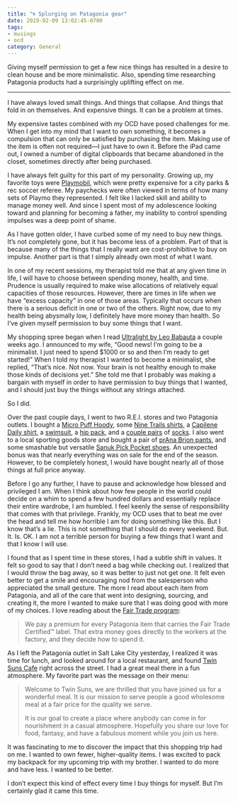 ```yaml
---
title: "🌀 Splurging on Patagonia gear"
date: 2019-02-09 13:02:45-0700
tags:
- musings
- ocd
category: General
---
```


Giving myself permission to get a few nice things has resulted in a desire to clean house and be more minimalistic. Also, spending time researching Patagonia products had a surprisingly uplifting effect on me.

***

I have always loved small things. And things that collapse. And things that fold in on themselves. And expensive things. It can be a problem at times.

My expensive tastes combined with my OCD have posed challenges for me. When I get into my mind that I want to own something, it becomes a compulsion that can only be satisfied by purchasing the item. Making use of the item is often not required—I just have to own it. Before the iPad came out, I owned a number of digital clipboards that became abandoned in the closet, sometimes directly after being purchased.

I have always felt guilty for this part of my personality. Growing up, my favorite toys were [Playmobil](https://playmobil.com), which were pretty expensive for a city parks & rec soccer referee. My paychecks were often viewed in terms of how many sets of Playmo they represented. I felt like I lacked skill and ability to manage money well. And since I spent most of my adolescence looking toward and planning for becoming a father, my inability to control spending impulses was a deep point of shame.

As I have gotten older, I have curbed some of my need to buy new things. It’s not completely gone, but it has become less of a problem. Part of that is because many of the things that I really want are cost-prohibitive to buy on impulse. Another part is that I simply already own most of what I want.

In one of my recent sessions, my therapist told me that at any given time in life, I will have to choose between spending money, health, and time. Prudence is usually required to make wise allocations of relatively equal capacities of those resources. However, there are times in life when we have “excess capacity” in one of those areas. Typically that occurs when there is a serious deficit in one or two of the others. Right now, due to my health being abysmally low, I definitely have more money than health. So I’ve given myself permission to buy some things that I want.

My shopping spree began when I read [Ultralight by Leo Babauta](https://zenhabits.net/ultralight-ebook/) a couple weeks ago. I announced to my wife, “Good news! I’m going to be a minimalist. I just need to spend $1000 or so and then I’m ready to get started!” When I told my therapist I wanted to become a minimalist, she replied, “That’s nice. Not now. Your brain is not healthy enough to make those kinds of decisions yet.” She told me that I probably was making a bargain with myself in order to have permission to buy things that I wanted, and I should just buy the things without any strings attached.

So I did.

Over the past couple days, I went to two R.E.I. stores and two Patagonia outlets. I bought a [Micro Puff Hoody](https://www.patagonia.com/product/mens-micro-puff-hoody/84030.html), some [Nine Trails shirts](https://www.patagonia.com/product/mens-short-sleeved-nine-trails-shirt/23470.html), a [Capilene Daily shirt](https://www.patagonia.com/product/mens-capilene-cool-daily-graphic-shirt/45235.html), a [swimsuit](https://www.patagonia.com/product/mens-baggies-shorts-5-inch/57021.html), a [hip pack](https://www.patagonia.com/product/lightweight-travel-mini-hip-pack-1-liter/49446.html), and a [couple pairs](https://www.patagonia.com/product/lightweight-merino-performance-anklet-socks/190696744125.html) of [socks](https://www.patagonia.com/product/lightweight-merino-daily-quarter-socks/190696560008.html). I also went to a local sporting goods store and bought a pair of [prAna Brion pants](https://www.als.com/prana-brion-pant---mens/prana-pant_brion/product), and some smashable but versatile [Sanuk Pick Pocket shoes](https://www.als.com/sanuk-pick-pocket-demin-shoes---mens/sanuk-shoe_pick_pocket_denim/product). An unexpected bonus was that nearly everything was on sale for the end of the season. However, to be completely honest, I would have bought nearly all of those things at full price anyway.

Before I go any further, I have to pause and acknowledge how blessed and privileged I am. When I think about how few people in the world could decide on a whim to spend a few hundred dollars and essentially replace their entire wardrobe, I am humbled. I feel keenly the sense of responsibility that comes with that privilege. Frankly, my OCD uses that to beat me over the head and tell me how horrible I am for doing something like this. But I know that’s a lie. This is not something that I should do every weekend. But. It. Is. OK. I am not a terrible person for buying a few things that I want and that I know I will use.

I found that as I spent time in these stores, I had a subtle shift in values. It felt so good to say that I don’t need a bag while checking out. I realized that I would throw the bag away, so it was better to just not get one. It felt even better to get a smile and encouraging nod from the salesperson who appreciated the small gesture. The more I read about each item from Patagonia, and all of the care that went into designing, sourcing, and creating it, the more I wanted to make sure that I was doing good with more of my choices. I love reading about the [Fair Trade program](https://www.patagonia.com/fair-trade-certified.html):

> We pay a premium for every Patagonia item that carries the Fair Trade Certified™ label. That extra money goes directly to the workers at the factory, and they decide how to spend it.

As I left the Patagonia outlet in Salt Lake City yesterday, I realized it was time for lunch, and looked around for a local restaurant, and found [Twin Suns Cafe](http://twinsunscafeslc.com) right across the street. I had a great meal there in a fun atmosphere. My favorite part was the message on their menu:

> Welcome to Twin Suns, we are thrilled that you have joined us for a wonderful meal. It is our mission to serve people a good wholesome meal at a fair price for the quality we serve.
> 
> It is our goal to create a place where anybody can come in for nourishment in a casual atmosphere. Hopefully you share our love for food, fantasy, and have a fabulous moment while you join us here.

It was fascinating to me to discover the impact that this shopping trip had on me. I wanted to own fewer, higher-quality items. I was excited to pack my backpack for my upcoming trip with my brother. I wanted to do more and have less. I wanted to be better.

I don’t expect this kind of effect every time I buy things for myself. But I’m certainly glad it came this time.
